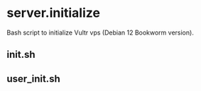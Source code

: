 # server.initialize
Bash script to initialize Vultr vps (Debian 12 Bookworm version).

## init.sh

## user_init.sh
